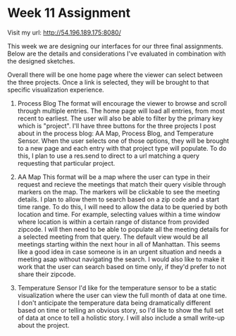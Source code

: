# Week 11 Assignment

Visit my url: http://54.196.189.175:8080/

This week we are designing our interfaces for our three final assignments. Below 
are the details and considerations I've evaluated in combination with the designed
sketches. 

Overall there will be one home page where the viewer can select between the three 
projects. Once a link is selected, they will be brought to that specific visualization 
experience. 


1. Process Blog
The format will encourage the viewer to browse and scroll through multiple entries.
The home page will load all entries, from most recent to earliest. The user will also 
be able to filter by the primary key which is "project". I'll have three buttons 
for the three projects I post about in the process blog: AA Map, Process Blog, and 
Temperature Sensor. When the user selects one of those options, they will be brought 
to a new page and each entry with that project type will populate. To do this, I 
plan to use a res.send to direct to a url matching a query requesting that particular 
project.

2. AA Map
This format will be a map where the user can type in their request and recieve 
the meetings that match their query visible through markers on the map. The markers will 
be clickable to see the meeting details. I plan to allow them to search based on a 
zip code and a start time range. To do this, I will need to allow the data to be 
queried by both location and time. For example, selecting values within a time window 
where location is within a certain range of distance from provided zipcode. I will then 
need to be able to populate all the meeting details for a selected meeting from that query.
The default view would be all meetings starting within the next hour in all of Manhattan. 
This seems like a good idea in case someone is in an urgent situation and needs a 
meeting asap without navigating the search. I would also like to make it work that 
the user can search based on time only, if they'd prefer to not share their zipcode.

3. Temperature Sensor
I'd like for the temperature sensor to be a static visualization where the user can 
view the full month of data at one time. I don't anticipate the temperature data being 
dramatically different based on time or telling an obvious story, so I'd like to show 
the full set of data at once to tell a holistic story. I will also include a small 
write-up about the project.

